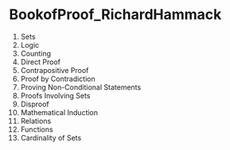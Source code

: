 # BookofProof_RichardHammack
1) Sets 
2) Logic 
3) Counting 
4) Direct Proof 
5) Contrapositive Proof
6) Proof by Contradiction
7) Proving Non-Conditional Statements 
8) Proofs Involving Sets 
9) Disproof
10) Mathematical Induction
11) Relations 
12) Functions 
13) Cardinality of Sets
